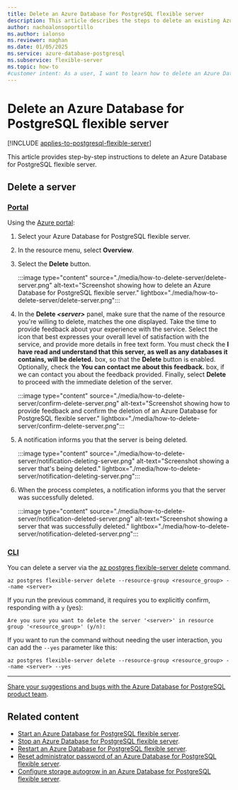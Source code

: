 ```yaml
---
title: Delete an Azure Database for PostgreSQL flexible server
description: This article describes the steps to delete an existing Azure Database for PostgreSQL flexible server.
author: nachoalonsoportillo
ms.author: ialonso
ms.reviewer: maghan
ms.date: 01/05/2025
ms.service: azure-database-postgresql
ms.subservice: flexible-server
ms.topic: how-to
#customer intent: As a user, I want to learn how to delete an Azure Database for PostgreSQL flexible server.
---
```


# Delete an Azure Database for PostgreSQL flexible server

[!INCLUDE [applies-to-postgresql-flexible-server](~/reusable-content/ce-skilling/azure/includes/postgresql/includes/applies-to-postgresql-flexible-server.md)]

This article provides step-by-step instructions to delete an Azure Database for PostgreSQL flexible server.

## Delete a server

### [Portal](#tab/portal-delete-server)

Using the [Azure portal](https://portal.azure.com/):

1. Select your Azure Database for PostgreSQL flexible server.

2. In the resource menu, select **Overview**.

3. Select the **Delete** button.

    :::image type="content" source="./media/how-to-delete-server/delete-server.png" alt-text="Screenshot showing how to delete an Azure Database for PostgreSQL flexible server." lightbox="./media/how-to-delete-server/delete-server.png":::

5. In the **Delete *\<server\>*** panel, make sure that the name of the resource you're willing to delete, matches the one displayed. Take the time to provide feedback about your experience with the service. Select the icon that best expresses your overall level of satisfaction with the service, and provide more details in free text form. You must check the **I have read and understand that this server, as well as any databases it contains, will be deleted.** box, so that the **Delete** button is enabled. Optionally, check the **You can contact me about this feedback.** box, if we can contact you about the feedback provided. Finally, select **Delete** to proceed with the immediate deletion of the server.

    :::image type="content" source="./media/how-to-delete-server/confirm-delete-server.png" alt-text="Screenshot showing how to provide feedback and confirm the deletion of an Azure Database for PostgreSQL flexible server." lightbox="./media/how-to-delete-server/confirm-delete-server.png":::

6. A notification informs you that the server is being deleted.

    :::image type="content" source="./media/how-to-delete-server/notification-deleting-server.png" alt-text="Screenshot showing a server that's being deleted." lightbox="./media/how-to-delete-server/notification-deleting-server.png":::

7. When the process completes, a notification informs you that the server was successfully deleted.

    :::image type="content" source="./media/how-to-delete-server/notification-deleted-server.png" alt-text="Screenshot showing a server that was successfully deleted." lightbox="./media/how-to-delete-server/notification-deleted-server.png":::

### [CLI](#tab/cli-reset-admin-password)

You can delete a server via the [az postgres flexible-server delete](/cli/azure/postgres/flexible-server#az-postgres-flexible-server-delete) command.

```azurecli-interactive
az postgres flexible-server delete --resource-group <resource_group> --name <server>
```

If you run the previous command, it requires you to explicitly confirm, responding with a `y` (yes):

```output
Are you sure you want to delete the server '<server>' in resource group '<resource_group>' (y/n): 
```

If you want to run the command without needing the user interaction, you can add the `--yes` parameter like this:

```azurecli-interactive
az postgres flexible-server delete --resource-group <resource_group> --name <server> --yes
```

---

[Share your suggestions and bugs with the Azure Database for PostgreSQL product team](https://aka.ms/pgfeedback).

## Related content

- [Start an Azure Database for PostgreSQL flexible server](how-to-start-server.md).
- [Stop an Azure Database for PostgreSQL flexible server](how-to-stop-server.md).
- [Restart an Azure Database for PostgreSQL flexible server](how-to-restart-server.md).
- [Reset administrator password of an Azure Database for PostgreSQL flexible server](how-to-reset-admin-password.md).
- [Configure storage autogrow in an Azure Database for PostgreSQL flexible server](how-to-auto-grow-storage.md).
